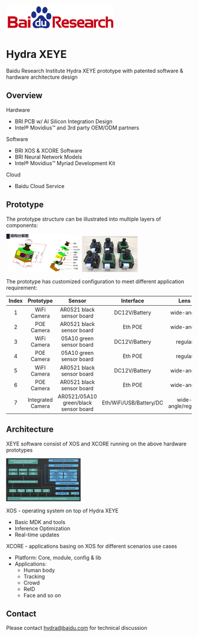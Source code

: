 ![Baidu Logo](/doc/baidu-research-logo-small.png)

# Hydra XEYE

Baidu Research Institute Hydra XEYE prototype with patented software & hardware architecture design


## Overview

Hardware
- BRI PCB w/ AI Silicon Integration Design
- Intel® Movidius™ and 3rd party OEM/ODM partners

Software
- BRI XOS & XCORE Software
- BRI Neural Network Models
- Intel® Movidius™ Myriad Development Kit

Cloud
- Baidu Cloud Service


## Prototype
The prototype structure can be illustrated into multiple layers of components:

<img src="doc/hydra-xeye-structure.jpg" height="40%" width="40%"> <img src="doc/hydra-xeye-platform.jpg" height="30%" width="30%">

The prototype has customized configuration to meet different application requirement:

| Index | Prototype | Sensor | Interface | Lens |
| :---: | :---: | :---: | :---: |:---: |
| 1 | WiFi Camera | AR0521 black sensor board | DC12V/Battery | wide-angle |
| 2 | POE Camera | AR0521 black sensor board | Eth POE | wide-angle |
| 3 | WiFi Camera | 05A10 green sensor board | DC12V/Battery | regular |
| 4 | POE Camera | 05A10 green sensor board | Eth POE | regular |
| 5 | WiFI Camera | AR0521 black sensor board | DC12V/Battery | wide-angle |
| 6 | POE Camera | AR0521 black sensor board | Eth POE | wide-angle |
| 7 | Integrated Camera | AR0521/05A10 green/black sensor board | Eth/WiFi/USB/Battery/DC | wide-angle/regular |


## Architecture
XEYE software consist of XOS and XCORE running on the above hardware prototypes

<img src="doc/hydra-xeye-architecture.jpg" height="40%" width="40%">

XOS - operating system on top of Hydra XEYE
- Basic MDK and tools
- Inference Optimization
- Real-time updates	

XCORE - applications basing on XOS for different scenarios use cases
- Platform: Core, module, config & lib
- Applications:
	* Human body
	* Tracking
	* Crowd
	* ReID
	* Face and so on


## Contact
Please contact hydra@baidu.com for technical discussion

